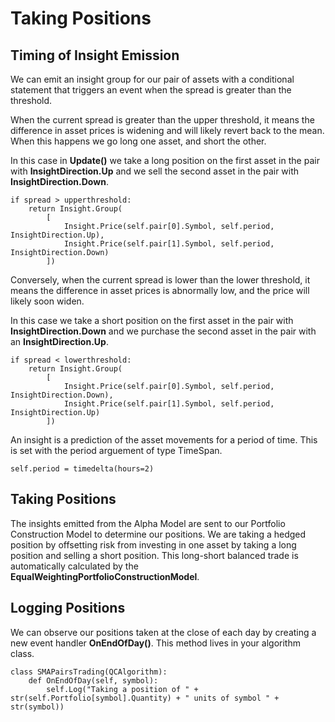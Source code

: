 # Taking Positions
## Timing of Insight Emission

We can emit an insight group for our pair of assets with a conditional statement that triggers an event when the spread is greater than the threshold.

When the current spread is greater than the upper threshold, it means the difference in asset prices is widening and will likely revert back to the mean. When this happens we go long one asset, and short the other.

In this case in **Update()** we take a long position on the first asset in the pair with **InsightDirection.Up** and we sell the second asset in the pair with **InsightDirection.Down**.

    if spread > upperthreshold:
        return Insight.Group(
            [
                Insight.Price(self.pair[0].Symbol, self.period, InsightDirection.Up),
                Insight.Price(self.pair[1].Symbol, self.period, InsightDirection.Down)
            ])
    
Conversely, when the current spread is lower than the lower threshold, it means the difference in asset prices is abnormally low, and the price will likely soon widen.

In this case we take a short position on the first asset in the pair with **InsightDirection.Down** and we purchase the second asset in the pair with an **InsightDirection.Up**.

    if spread < lowerthreshold:
        return Insight.Group(
            [
                Insight.Price(self.pair[0].Symbol, self.period, InsightDirection.Down),
                Insight.Price(self.pair[1].Symbol, self.period, InsightDirection.Up)
            ])
        
An insight is a prediction of the asset movements for a period of time. This is set with the period arguement of type TimeSpan.

    self.period = timedelta(hours=2)

## Taking Positions
The insights emitted from the Alpha Model are sent to our Portfolio Construction Model to determine our positions. We are taking a hedged position by offsetting risk from investing in one asset by taking a long position and selling a short position. This long-short balanced trade is automatically calculated by the **EqualWeightingPortfolioConstructionModel**.

## Logging Positions
We can observe our positions taken at the close of each day by creating a new event handler **OnEndOfDay()**. This method lives in your algorithm class.

    class SMAPairsTrading(QCAlgorithm):
        def OnEndOfDay(self, symbol):
            self.Log("Taking a position of " + str(self.Portfolio[symbol].Quantity) + " units of symbol " + str(symbol))
    
